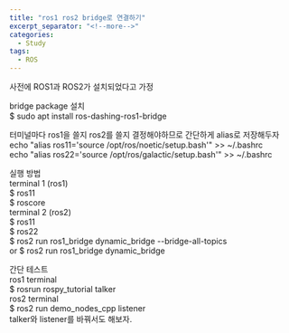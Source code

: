 ```yaml
---
title: "ros1 ros2 bridge로 연결하기"
excerpt_separator: "<!--more-->"
categories:
  - Study
tags:
  - ROS
---
```


사전에 ROS1과 ROS2가 설치되었다고 가정

bridge package 설치  
$ sudo apt install ros-dashing-ros1-bridge

터미널마다 ros1을 쓸지 ros2를 쓸지 결정해야하므로 간단하게 alias로 저장해두자  
echo "alias ros11='source /opt/ros/noetic/setup.bash'" >> ~/.bashrc  
echo "alias ros22='source /opt/ros/galactic/setup.bash'" >> ~/.bashrc

실행 방법  
terminal 1 (ros1)  
$ ros11  
$ roscore  
terminal 2 (ros2)  
$ ros11  
$ ros22  
$ ros2 run ros1_bridge dynamic_bridge --bridge-all-topics  
or
$ ros2 run ros1_bridge dynamic_bridge

간단 테스트  
ros1 terminal  
$ rosrun rospy_tutorial talker  
ros2 terminal  
$ ros2 run demo_nodes_cpp listener  
talker와 listener를 바꿔서도 해보자.
